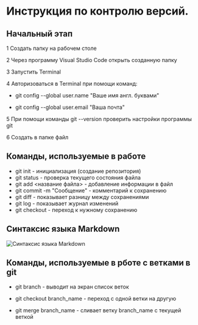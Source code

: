 # Инструкция по контролю версий.

## Начальный этап

1 Создать папку на рабочем столе

2 Через программу Visual Studio Code открыть созданную папку

3 Запустить Terminal

4 Авторизоваться в Terminal при помощи команд:

* git config --global user.name "Ваше имя англ. буквами"

* git config --global user.email "Ваша почта"

5 При помощи команды git --version проверить настройки программы git

6 Создать в папке файл



## Команды, используемые в работе

* git init - инициализация (создание репозитория)
* git status - проверка текущего состояния файла
* git add <название файла> - добавление информации в файл
* git commit -m "Сообщение" - комментарий к сохранению
* git diff - показывает разницу между сохранениями
* git log - показывает журнал изменений
* git checkout - переход к нужному сохранению

## Синтаксис языка Markdown

![Синтаксис языка Markdown](syM.jpg)

## Команды, используемые в рботе с ветками в git

* git branch - выводит на экран список веток

* git checkout branch_name - переход с одной ветки на другую 


* git merge branch_name - сливает ветку branch_name с текущей веткой

